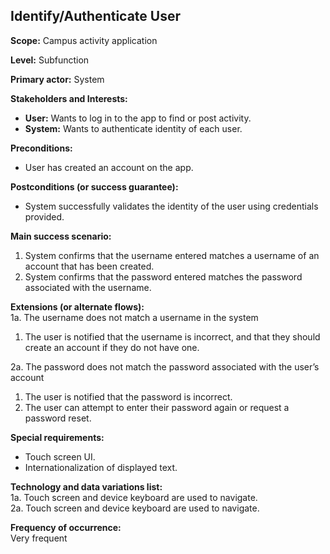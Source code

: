 ## Identify/Authenticate User
**Scope:** Campus activity application

**Level:** Subfunction

**Primary actor:** System

**Stakeholders and Interests:**
- **User:** Wants to log in to the app to find or post activity.  
- **System:** Wants to authenticate identity of each user.  

**Preconditions:**
- User has created an account on the app.

**Postconditions (or success guarantee):**
- System successfully validates the identity of the user using credentials provided.  

**Main success scenario:**
1. System confirms that the username entered matches a username of an account that has been created.
2. System confirms that the password entered matches the password associated with the username.  

**Extensions (or alternate flows):**  
1a. The username does not match a username in the system
1. The user is notified that the username is incorrect, and that they should create an account if they do not have one.

2a. The password does not match the password associated with the user’s account  
1. The user is notified that the password is incorrect.  
2. The user can attempt to enter their password again or request a password reset.  

**Special requirements:**
- Touch screen UI.
- Internationalization of displayed text.

**Technology and data variations list:**  
1a. Touch screen and device keyboard are used to navigate.  
2a. Touch screen and device keyboard are used to navigate.

**Frequency of occurrence:**  
Very frequent